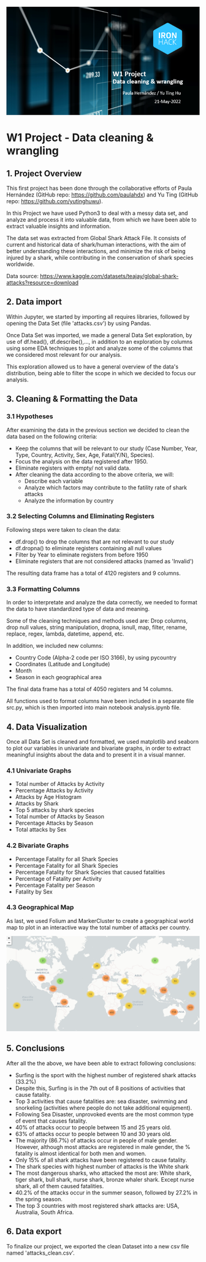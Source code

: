 ![cover](cover.jpg)

# W1 Project - Data cleaning & wrangling

## 1. Project Overview
This first project has been done through the collaborative efforts of Paula Hernández (GitHub repo: https://github.com/paulahdx) and Yu Ting (GitHub repo: https://github.com/yutinghuwu).

In this Project we have used Python3 to deal with a messy data set, and analyze and process it into valuable data, from which we have been able to extract valuable insights and information.

The data set was extracted from Global Shark Attack File. It consists of current and historical data of shark/human interactions, with the aim of better understanding these interactions, and minimize the risk of being injured by a shark, while contributing in the conservation of shark species worldwide. 

Data source: 
https://www.kaggle.com/datasets/teajay/global-shark-attacks?resource=download

## 2. Data import
Within Jupyter, we started by importing all requires libraries, followed by opening the Data Set (file 'attacks.csv') by using Pandas.

Once Data Set was imported, we made a general Data Set exploration, by use of df.head(), df.describe(),..., in addition to an exploration by columns using some EDA techniques to plot and analyze some of the columns that we considered most relevant for our analysis. 

This exploration allowed us to have a general overview of the data's distribution, being able to filter the scope in which we decided to focus our analysis.

## 3. Cleaning & Formatting the Data

### 3.1 Hypotheses
After examining the data in the previous section we decided to clean the data based on the following criteria:
- Keep the columns that will be relevant to our study (Case Number, Year, Type, Country, Activity, Sex, Age, Fatal(Y/N), Species).
- Focus the analysis on the data registered after 1950.
- Eliminate registers with empty/ not valid data.
- After cleaning the data according to the above criteria, we will:
    - Describe each variable
    - Analyze which factors may contribute to the fatility rate of shark attacks
    - Analyze the information by country

### 3.2 Selecting Columns and Eliminating Registers
Following steps were taken to clean the data:
- df.drop() to drop the columns that are not relevant to our study
- df.dropna() to eliminate registers containing all null values
- Filter by Year to eliminate registers from before 1950
- Eliminate registers that are not considered attacks (named as 'Invalid')

The resulting data frame has a total of 4120 registers and 9 columns.
 
### 3.3 Formatting Columns
In order to interpretate and analyze the data correctly, we needed to format the data to have standardized type of data and meaning.

Some of the cleaning techniques and methods used are: 
Drop columns, drop null values, string manipulation, dropna, isnull, map, 
filter, rename, replace, regex, lambda, datetime, append, etc.

In addition, we included new columns: 
- Country Code (Alpha-2 code per ISO 3166), by using pycountry
- Coordinates (Latitude and Longitude)
- Month
- Season in each geographical area

The final data frame has a total of 4050 registers and 14 columns.

All functions used to format columns have been included in a separate file src.py, which is then imported into main notebook analysis.ipynb file.

## 4. Data Visualization
Once all Data Set is cleaned and formatted, we used matplotlib and seaborn to plot our variables in univariate and bivariate graphs, in order to extract meaningful insights about the data and to present it in a visual manner.

### 4.1 Univariate Graphs 
- Total number of Attacks by Activity
- Percentage Attacks by Activity
- Attacks by Age Histogram
- Attacks by Shark
- Top 5 attacks by shark species 
- Total number of Attacks by Season
- Percentage Attacks by Season
- Total attacks by Sex

### 4.2 Bivariate Graphs 
- Percentage Fatality for all Shark Species
- Percentage Fatality for all Shark Species
- Percentage Fatality for Shark Species that caused fatalities
- Percentage of Fatality per Activity 
- Percentage Fatality per Season
- Fatality by Sex

### 4.3 Geographical Map 
As last, we used Folium and MarkerCluster to create a geographical world map to plot in an interactive way the total number of attacks per country. 

![map](map.jpg)

## 5. Conclusions
After all the the above, we have been able to extract following conclusions:
- Surfing is the sport with the highest number of registered shark attacks (33.2%)
- Despite this, Surfing is in the 7th out of 8 positions of activities that cause fatality.
- Top 3 activities that cause fatalities are: sea disaster, swimming and snorkeling (activities where people do not take additional equipment).
- Following Sea Disaster, unprovoked events are the most common type of event that causes fatality.
- 40% of attacks occur to people between 15 and 25 years old.
- 63% of attacks occur to people between 10 and 30 years old.
- The majority (86.7%) of attacks occur in people of male gender. However, although most attacks are registered in male gender, the % fatality is almost identical for both men and women.
- Only 15% of all shark attacks have been registered to cause fatality.
- The shark species with highest number of attacks is the White shark
- The most dangerous sharks, who attacked the most are: White shark, tiger shark, bull shark, nurse shark, bronze whaler shark. Except nurse shark, all of them caused fatalities.
- 40.2% of the attacks occur in the summer season, followed by 27.2% in the spring season.
- The top 3 countries with most registered shark attacks are: USA, Australia, South Africa.

## 6. Data export
To finalize our project, we exported the clean Dataset into a new csv file named 'attacks_clean.csv'.
